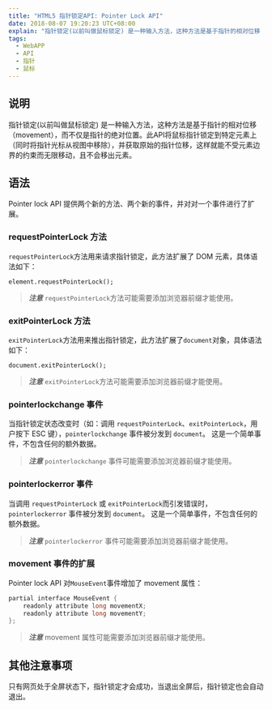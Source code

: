 ```yaml
---
title: "HTML5 指针锁定API: Pointer Lock API"
date: 2018-08-07 19:20:23 UTC+08:00
explain: "指针锁定(以前叫做鼠标锁定) 是一种输入方法，这种方法是基于指针的相对位移（movement），而不仅是指针的绝对位置。此API将鼠标指针锁定到特定元素上（同时将指针光标从视图中移除），并获取原始的指针位移，这样就能不受元素边界的约束而无限移动，且不会移出元素..."
tags: 
  - WebAPP
  - API
  - 指针
  - 鼠标
---
```



## 说明

指针锁定\(以前叫做鼠标锁定\) 是一种输入方法，这种方法是基于指针的相对位移（movement），而不仅是指针的绝对位置。此API将鼠标指针锁定到特定元素上（同时将指针光标从视图中移除），并获取原始的指针位移，这样就能不受元素边界的约束而无限移动，且不会移出元素。

## 语法

Pointer lock API 提供两个新的方法、两个新的事件，并对对一个事件进行了扩展。

### requestPointerLock 方法

`requestPointerLock`方法用来请求指针锁定，此方法扩展了 DOM 元素，具体语法如下：

```ECMAScript
element.requestPointerLock();
```

> _**注意**_ `requestPointerLock`方法可能需要添加浏览器前缀才能使用。

### exitPointerLock 方法

`exitPointerLock`方法用来推出指针锁定，此方法扩展了`document`对象，具体语法如下：

```ECMAScript
document.exitPointerLock();
```

> _**注意**_ `exitPointerLock`方法可能需要添加浏览器前缀才能使用。

### pointerlockchange 事件

当指针锁定状态改变时（如：调用 `requestPointerLock`、`exitPointerLock`，用户按下 ESC 键），`pointerlockchange` 事件被分发到 `document`。 这是一个简单事件，不包含任何的额外数据。

> _**注意**_ `pointerlockchange` 事件可能需要添加浏览器前缀才能使用。

### pointerlockerror 事件

当调用 `requestPointerLock` 或 `exitPointerLock`而引发错误时，`pointerlockerror` 事件被分发到 `document`。 这是一个简单事件，不包含任何的额外数据。

> _**注意**_ `pointerlockerror` 事件可能需要添加浏览器前缀才能使用。

### movement 事件的扩展

Pointer lock API 对`MouseEvent`事件增加了 movement 属性：

```C
partial interface MouseEvent {
    readonly attribute long movementX;
    readonly attribute long movementY;
};
```

> _**注意**_ movement 属性可能需要添加浏览器前缀才能使用。

## 其他注意事项

只有网页处于全屏状态下，指针锁定才会成功，当退出全屏后，指针锁定也会自动退出。




